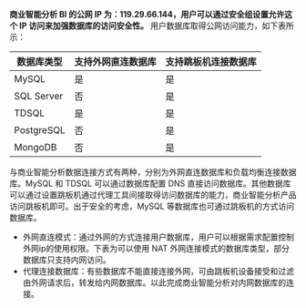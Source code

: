 **商业智能分析 BI 的公网 IP 为：119.29.66.144，用户可以通过安全组设置允许这个 IP 访问来加强数据库的访问安全性。**
用户数据库取得公网访问能力，如下表所示：

| 数据库类型 | 支持外网直连数据库 | 支持跳板机连接数据库 |
|---------|---------|---------|
| MySQL | 是 | 是 |
| SQL Server | 否 | 是 |
| TDSQL | 是| 是 |
| PostgreSQL | 否 | 是 |
| MongoDB | 否 | 是 |

与商业智能分析数据连接方式有两种，分别为外网直连数据库和负载均衡连接数据库。MySQL 和 TDSQL 可以通过数据库配置 DNS 直接访问数据库。其他数据库可以通过设置跳板机通过代理工具间接取得访问数据库的能力，商业智能分析产品访问跳板机即可。出于安全的考虑，MySQL 等数据库也可通过跳板机的方式访问数据库。
- 外网直连模式：通过外网的方式连接用户数据库，用户可以根据需求配置控制外网ip的使用权限。下表为可以使用 NAT 外网连接模式的数据库类型，部分数据库只支持内网访问。
- 代理连接数据库：有些数据库不能直接连接外网，可由跳板机设备接受和过滤由外网请求后，转发给内网数据库。以此完成商业智能分析对内网数据库的连接。

